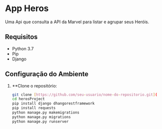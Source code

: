 # App Heros

Uma Api que consulta a API da Marvel para listar e agrupar seus Heróis.

## Requisitos

- Python 3.7
- Pip
- Django

## Configuração do Ambiente

1. **Clone o repositório:
   ```bash
   git clone [https://github.com/seu-usuario/nome-do-repositorio.git](https://github.com/Matheus-RC/heros-marvel.git)https://github.com/Matheus-RC/heros-marvel.git
   cd herosProject
   pip install django dhangorestframework
   pip install requests
   python manage.py makemigrations
   python manage.py migrations
   python manage.py runserver
